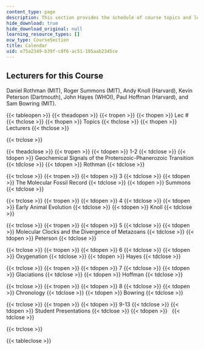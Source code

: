 ```yaml
---
content_type: page
description: This section provides the schedule of course topics and lecturers.
hide_download: true
hide_download_original: null
learning_resource_types: []
ocw_type: CourseSection
title: Calendar
uid: e75a2349-b39f-c8f6-ac51-105aab2345ce
---
```


Lecturers for this Course
-------------------------

Daniel Rothman (MIT), Roger Summons (MIT), Andy Knoll (Harvard), Kevin Peterson (Dartmouth), John Hayes (WHOI), Paul Hoffman (Harvard), and Sam Bowring (MIT).

{{< tableopen >}}
{{< theadopen >}}
{{< tropen >}}
{{< thopen >}}
Lec #
{{< thclose >}}
{{< thopen >}}
Topics
{{< thclose >}}
{{< thopen >}}
Lecturers
{{< thclose >}}

{{< trclose >}}

{{< theadclose >}}
{{< tropen >}}
{{< tdopen >}}
1-2
{{< tdclose >}}
{{< tdopen >}}
Geochemical Signals of the Proterozoic-Phanerozoic Transition
{{< tdclose >}}
{{< tdopen >}}
Rothman
{{< tdclose >}}

{{< trclose >}}
{{< tropen >}}
{{< tdopen >}}
3
{{< tdclose >}}
{{< tdopen >}}
The Molecular Fossil Record
{{< tdclose >}}
{{< tdopen >}}
Summons
{{< tdclose >}}

{{< trclose >}}
{{< tropen >}}
{{< tdopen >}}
4
{{< tdclose >}}
{{< tdopen >}}
Early Animal Evolution
{{< tdclose >}}
{{< tdopen >}}
Knoll
{{< tdclose >}}

{{< trclose >}}
{{< tropen >}}
{{< tdopen >}}
5
{{< tdclose >}}
{{< tdopen >}}
Molecular Clocks and the Divergence of Metazoans
{{< tdclose >}}
{{< tdopen >}}
Peterson
{{< tdclose >}}

{{< trclose >}}
{{< tropen >}}
{{< tdopen >}}
6
{{< tdclose >}}
{{< tdopen >}}
Oxygenation
{{< tdclose >}}
{{< tdopen >}}
Hayes
{{< tdclose >}}

{{< trclose >}}
{{< tropen >}}
{{< tdopen >}}
7
{{< tdclose >}}
{{< tdopen >}}
Glaciations
{{< tdclose >}}
{{< tdopen >}}
Hoffman
{{< tdclose >}}

{{< trclose >}}
{{< tropen >}}
{{< tdopen >}}
8
{{< tdclose >}}
{{< tdopen >}}
Chronology
{{< tdclose >}}
{{< tdopen >}}
Bowring
{{< tdclose >}}

{{< trclose >}}
{{< tropen >}}
{{< tdopen >}}
9-13
{{< tdclose >}}
{{< tdopen >}}
Student Presentations
{{< tdclose >}}
{{< tdopen >}}
 
{{< tdclose >}}

{{< trclose >}}

{{< tableclose >}}
